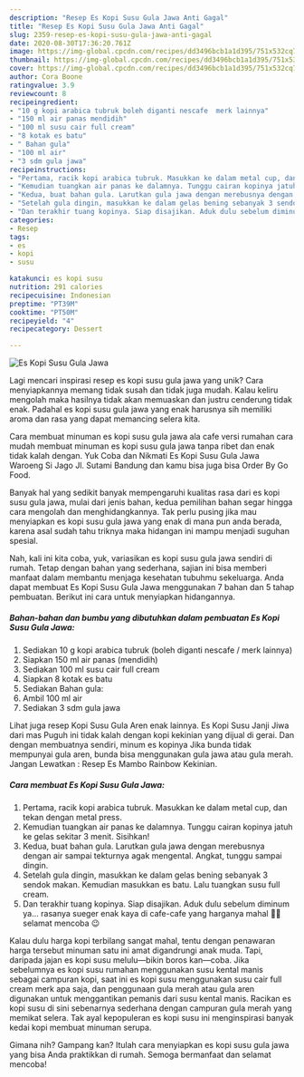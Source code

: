 ```yaml
---
description: "Resep Es Kopi Susu Gula Jawa Anti Gagal"
title: "Resep Es Kopi Susu Gula Jawa Anti Gagal"
slug: 2359-resep-es-kopi-susu-gula-jawa-anti-gagal
date: 2020-08-30T17:36:20.761Z
image: https://img-global.cpcdn.com/recipes/dd3496bcb1a1d395/751x532cq70/es-kopi-susu-gula-jawa-foto-resep-utama.jpg
thumbnail: https://img-global.cpcdn.com/recipes/dd3496bcb1a1d395/751x532cq70/es-kopi-susu-gula-jawa-foto-resep-utama.jpg
cover: https://img-global.cpcdn.com/recipes/dd3496bcb1a1d395/751x532cq70/es-kopi-susu-gula-jawa-foto-resep-utama.jpg
author: Cora Boone
ratingvalue: 3.9
reviewcount: 8
recipeingredient:
- "10 g kopi arabica tubruk boleh diganti nescafe  merk lainnya"
- "150 ml air panas mendidih"
- "100 ml susu cair full cream"
- "8 kotak es batu"
- " Bahan gula"
- "100 ml air"
- "3 sdm gula jawa"
recipeinstructions:
- "Pertama, racik kopi arabica tubruk. Masukkan ke dalam metal cup, dan tekan dengan metal press."
- "Kemudian tuangkan air panas ke dalamnya. Tunggu cairan kopinya jatuh ke gelas sekitar 3 menit. Sisihkan!"
- "Kedua, buat bahan gula. Larutkan gula jawa dengan merebusnya dengan air sampai tekturnya agak mengental. Angkat, tunggu sampai dingin."
- "Setelah gula dingin, masukkan ke dalam gelas bening sebanyak 3 sendok makan. Kemudian masukkan es batu. Lalu tuangkan susu full cream."
- "Dan terakhir tuang kopinya. Siap disajikan. Aduk dulu sebelum diminum ya... rasanya sueger enak kaya di cafe-cafe yang harganya mahal 🤭🤗 selamat mencoba 😉"
categories:
- Resep
tags:
- es
- kopi
- susu

katakunci: es kopi susu 
nutrition: 291 calories
recipecuisine: Indonesian
preptime: "PT39M"
cooktime: "PT50M"
recipeyield: "4"
recipecategory: Dessert

---
```



![Es Kopi Susu Gula Jawa](https://img-global.cpcdn.com/recipes/dd3496bcb1a1d395/751x532cq70/es-kopi-susu-gula-jawa-foto-resep-utama.jpg)

Lagi mencari inspirasi resep es kopi susu gula jawa yang unik? Cara menyiapkannya memang tidak susah dan tidak juga mudah. Kalau keliru mengolah maka hasilnya tidak akan memuaskan dan justru cenderung tidak enak. Padahal es kopi susu gula jawa yang enak harusnya sih memiliki aroma dan rasa yang dapat memancing selera kita.

Cara membuat minuman es kopi susu gula jawa ala cafe versi rumahan cara mudah membuat minuman es kopi susu gula jawa tanpa ribet dan enak tidak kalah dengan. Yuk Coba dan Nikmati Es Kopi Susu Gula Jawa Waroeng Si Jago Jl. Sutami Bandung dan kamu bisa juga bisa Order By Go Food.

Banyak hal yang sedikit banyak mempengaruhi kualitas rasa dari es kopi susu gula jawa, mulai dari jenis bahan, kedua pemilihan bahan segar hingga cara mengolah dan menghidangkannya. Tak perlu pusing jika mau menyiapkan es kopi susu gula jawa yang enak di mana pun anda berada, karena asal sudah tahu triknya maka hidangan ini mampu menjadi suguhan spesial.


Nah, kali ini kita coba, yuk, variasikan es kopi susu gula jawa sendiri di rumah. Tetap dengan bahan yang sederhana, sajian ini bisa memberi manfaat dalam membantu menjaga kesehatan tubuhmu sekeluarga. Anda dapat membuat Es Kopi Susu Gula Jawa menggunakan 7 bahan dan 5 tahap pembuatan. Berikut ini cara untuk menyiapkan hidangannya.

<!--inarticleads1-->

##### Bahan-bahan dan bumbu yang dibutuhkan dalam pembuatan Es Kopi Susu Gula Jawa:

1. Sediakan 10 g kopi arabica tubruk (boleh diganti nescafe / merk lainnya)
1. Siapkan 150 ml air panas (mendidih)
1. Sediakan 100 ml susu cair full cream
1. Siapkan 8 kotak es batu
1. Sediakan  Bahan gula:
1. Ambil 100 ml air
1. Sediakan 3 sdm gula jawa


Lihat juga resep Kopi Susu Gula Aren enak lainnya. Es Kopi Susu Janji Jiwa dari mas Puguh ini tidak kalah dengan kopi kekinian yang dijual di gerai. Dan dengan membuatnya sendiri, minum es kopinya Jika bunda tidak mempunyai gula aren, bunda bisa menggunakan gula jawa atau gula merah. Jangan Lewatkan : Resep Es Mambo Rainbow Kekinian. 

<!--inarticleads2-->

##### Cara membuat Es Kopi Susu Gula Jawa:

1. Pertama, racik kopi arabica tubruk. Masukkan ke dalam metal cup, dan tekan dengan metal press.
1. Kemudian tuangkan air panas ke dalamnya. Tunggu cairan kopinya jatuh ke gelas sekitar 3 menit. Sisihkan!
1. Kedua, buat bahan gula. Larutkan gula jawa dengan merebusnya dengan air sampai tekturnya agak mengental. Angkat, tunggu sampai dingin.
1. Setelah gula dingin, masukkan ke dalam gelas bening sebanyak 3 sendok makan. Kemudian masukkan es batu. Lalu tuangkan susu full cream.
1. Dan terakhir tuang kopinya. Siap disajikan. Aduk dulu sebelum diminum ya... rasanya sueger enak kaya di cafe-cafe yang harganya mahal 🤭🤗 selamat mencoba 😉


Kalau dulu harga kopi terbilang sangat mahal, tentu dengan penawaran harga tersebut minuman satu ini amat digandrungi anak muda. Tapi, daripada jajan es kopi susu melulu—bikin boros kan—coba. Jika sebelumnya es kopi susu rumahan menggunakan susu kental manis sebagai campuran kopi, saat ini es kopi susu menggunakan susu cair full cream merk apa saja, dan penggunaan gula merah atau gula aren digunakan untuk menggantikan pemanis dari susu kental manis. Racikan es kopi susu di sini sebenarnya sederhana dengan campuran gula merah yang memikat selera. Tak ayal kepopuleran es kopi susu ini menginspirasi banyak kedai kopi membuat minuman serupa. 

Gimana nih? Gampang kan? Itulah cara menyiapkan es kopi susu gula jawa yang bisa Anda praktikkan di rumah. Semoga bermanfaat dan selamat mencoba!
